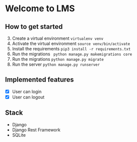 # Welcome to LMS

## How to get started
3. Create a virtual environment ```virtualenv venv```
4. Activate the virtual environment ```source venv/bin/activate```
5. Install the requirements ```pip3 install -r requirements.txt```
6. Run the migrations ``` python manage.py makemigrations core```
6. Run the migrations ```python manage.py migrate```
8. Run the server ```python manage.py runserver```

## Implemented features
- [x] User can login
- [x] User can logout

## Stack
- Django
- Django Rest Framework
- SQLite
